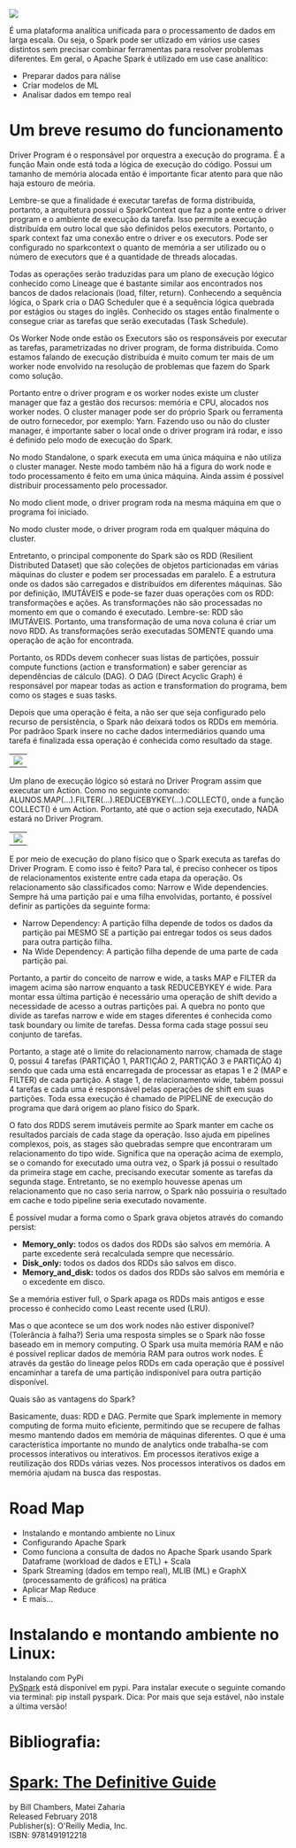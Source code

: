 <img src="spark-logo-trademark.png">

É uma plataforma analítica unificada para o processamento de dados em larga escala. Ou seja, o Spark pode ser utlizado em vários use cases distintos sem precisar combinar ferramentas para resolver problemas diferentes. Em geral, o Apache Spark é utilizado em use case analítico:

<ul>
  <li>Preparar dados para nálise</li>
  <li>Criar modelos de ML</li>
  <li>Analisar dados em tempo real</li>
</ul>

Um breve resumo do funcionamento
================================

Driver Program é o responsável por orquestra a execução do programa. É a função Main onde está toda a lógica de execução do código. Possui um tamanho de memória alocada então é importante ficar atento para que não haja estouro de meória.

Lembre-se que a finalidade é executar tarefas de forma distribuída, portanto, a arquitetura possui o SparkContext que faz a ponte entre o driver program e o ambiente de execução da tarefa. Isso permite a execução distribuída em outro local que são definidos pelos executors. Portanto, o spark context faz uma conexão entre o driver e os executors. Pode ser configurado no sparkcontext o quanto de memória a ser utilizado ou o número de executors que é a quantidade de threads alocadas.

Todas as operações serão traduzidas para um plano de execução lógico conhecido como Lineage que é bastante similar aos encontrados nos bancos de dados relacionais (load, filter, return). Conhecendo a sequência lógica, o Spark cria o DAG Scheduler que é a sequência lógica quebrada por estágios ou stages do inglês. Conhecido os stages então finalmente o consegue criar as tarefas que serão executadas (Task Schedule).

Os Worker Node onde estão os Executors são os responsáveis por executar as tarefas, parametrizadas no driver program, de forma distribuída. Como estamos falando de execução distribuída é muito comum ter mais de um worker node envolvido na resolução de problemas que fazem do Spark como solução. 

Portanto entre o driver program e os worker nodes existe um cluster manager que faz a gestão dos recursos: memória e CPU, alocados nos worker nodes. O cluster manager pode ser do próprio Spark ou ferramenta de outro fornecedor, por exemplo: Yarn. Fazendo uso ou não do cluster manager, é importante saber o local onde o driver program irá rodar, e isso é definido pelo modo de execução do Spark.

No modo Standalone, o spark executa em uma única máquina e não utiliza o cluster manager. Neste modo também não há a figura do work node e todo processamento é feito em uma única máquina. Ainda assim é possível distribuir processamento pelo processador.

No modo client mode, o driver program roda na mesma máquina em que o programa foi iniciado.

No modo cluster mode, o driver program roda em qualquer máquina do cluster.

Entretanto, o principal componente do Spark são os RDD (Resilient Distributed Dataset) que são coleções de objetos particionadas em várias máquinas do cluster e podem ser processadas em paralelo. É a estrutura onde os dados são carregados e distribuídos em diferentes máquinas. São por definição, IMUTÁVEIS e pode-se fazer duas operações com os RDD: transformações e ações. As transformações não são processadas no momento em que o comando é executado. Lembre-se: RDD são IMUTÁVEIS. Portanto, uma transformação de uma nova coluna é criar um novo RDD. As transformações serão executadas SOMENTE quando uma operação de ação for encontrada.

Portanto, os RDDs devem conhecer suas listas de partições, possuir compute functions (action e transformation) e saber gerenciar as dependências de cálculo (DAG).
O DAG (Direct Acyclic Graph) é responsável por mapear todas as action e transformation do programa, bem como os stages e suas tasks.

Depois que uma operação é feita, a não ser que seja configurado pelo recurso de persistência, o Spark não deixará todos os RDDs em memória. Por padrãoo Spark insere no cache dados intermediários quando uma tarefa é finalizada essa operação é conhecida como resultado da stage.

<table border=0 align="center">
    <tr>
      <td colspan="2">
        <img src="ArquiteturaSpark2.png" align="center">
      </td>
    </tr>
</table>

Um plano de execução lógico só estará no Driver Program assim que executar um Action. Como no seguinte comando: ALUNOS.MAP(...).FILTER(...).REDUCEBYKEY(...).COLLECT(), onde a função COLLECT() é um Action. Portanto, até que o action seja executado, NADA estará no Driver Program.

<table border=0 align="center">
    <tr>
      <td colspan="2">
        <img src="TaskSpark.png" align="center">
      </td>
    </tr>
</table>

E por meio de execução do plano físico que o Spark executa as tarefas do Driver Program. E como isso é feito? Para tal, é preciso conhecer os tipos de relacionamentos existente entre cada etapa da operação. Os relacionamento são classificados como: Narrow e Wide dependencies. Sempre há uma partição pai e uma filha envolvidas, portanto, é possível definir as partições da seguinte forma:

<ul>
  <li>Narrow Dependency: A partição filha depende de todos os dados da partição pai MESMO SE a partição pai entregar todos os seus dados para outra partição filha.</li>
  <li>Na Wide Dependency: A partição filha depende de uma parte de cada partição pai.</li>
</ul>

Portanto, a partir do conceito de narrow e wide, a tasks MAP e FILTER da imagem acima são narrow enquanto a task REDUCEBYKEY é wide. Para montar essa última partição é  necessário uma operação de shift devido a necessidade de acesso a outras partições pai. A quebra no ponto que divide as tarefas narrow e wide em stages diferentes é conhecida como task boundary ou limite de tarefas. Dessa forma cada stage possui seu conjunto de tarefas. 

Portanto, a stage até o limite do relacionamento narrow, chamada de stage 0, possui 4 tarefas (PARTIÇÃO 1, PARTIÇÃO 2, PARTIÇÃO 3 e PARTIÇÃO 4) sendo que cada uma está encarregada de processar as etapas 1 e 2 (MAP e FILTER) de cada partição. A stage 1, de relacionamento wide, tabém possui 4 tarefas e cada uma é responsável pelas operações de shift em suas partições. Toda essa execução é chamado de PIPELINE de execução do programa que dará origem ao plano físico do Spark.

O fato dos RDDS serem imutáveis permite ao Spark manter em cache os resultados parciais de cada stage da operação. Isso ajuda em pipelines complexos, pois, as stages são quebradas sempre que encontraram um relacionamento do tipo wide. Significa que na operação acima de exemplo, se o comando for executado uma outra vez, o Spark já possui o resultado da primeira stage em cache, precisando executar somente as tarefas da segunda stage. Entretanto, se no exemplo houvesse apenas um relacionamento que no caso seria narrow, o Spark não possuiria o resultado em cache e todo pipeline seria executado novamente.

É possível mudar a forma como o Spark grava objetos através do comando persist:

<ul>
  <li><b>Memory_only:</b> todos os dados dos RDDs são salvos em memória. A parte excedente será recalculada sempre que necessário.</li>
  <li><b>Disk_only:</b> todos os dados dos RDDs são salvos em disco.</li>
  <li><b>Memory_and_disk:</b> todos os dados dos RDDs são salvos em memória e o excedente em disco.</li>
</ul>

Se a memória estiver full, o Spark apaga os RDDs mais antigos e esse processo é conhecido como Least recente used (LRU).

Mas o que acontece se um dos work nodes não estiver disponível? (Tolerância à falha?)
Seria uma resposta simples se o Spark não fosse baseado em in memory computing. O Spark usa muita memória RAM e não é possível replicar dados de memória RAM para outros work nodes. É através da gestão do lineage pelos RDDs em cada operação que é possível encaminhar a tarefa de uma partição indisponível para outra partição disponível.

Quais são as vantagens do Spark?

Basicamente, duas: RDD e DAG. Permite que Spark implemente in memory computing de forma muito eficiente, permitindo que se recupere de falhas mesmo mantendo dados em memória de máquinas diferentes. O que é uma característica importante no mundo de analytics onde trabalha-se com processos interativos ou interativos. Em processos iterativos exige a reutilização dos RDDs várias vezes. Nos processos interativos os dados em memória ajudam na busca das respostas.


Road Map
========
<ul>
  <li>Instalando e montando ambiente no Linux</li>
  <li>Configurando Apache Spark</li>
  <li>Como funciona a consulta de dados no Apache Spark usando Spark Dataframe (workload de dados e ETL) + Scala</li>
  <li>Spark Streaming (dados em tempo real), MLIB (ML) e GraphX (processamento de gráficos) na prática</li>
  <li>Aplicar Map Reduce</li>
  <li>E mais...</li>
</ul>

Instalando e montando ambiente no Linux:
========================================
Instalando com PyPi<br>
<a href="https://pypi.org/project/pyspark/">PySpark</a> está disponível em pypi. Para instalar execute o seguinte comando via terminal: pip install pyspark. Dica: Por mais que seja estável, não instale a última versão!

Bibliografia:
=============

<h1 class="t-title"><a href="https://www.oreilly.com/library/view/spark-the-definitive/9781491912201/">Spark: The Definitive Guide</a></h1>
<div class="t-authors">by <span class="author-name">Bill Chambers</span>, <span class="author-name">Matei Zaharia</span></div>
<div class="t-release-date">Released February 2018</div>
<div class="t-publisher">Publisher(s): O&#x27;Reilly Media, Inc.</div>
<div class="t-isbn">ISBN: 9781491912218</div>
